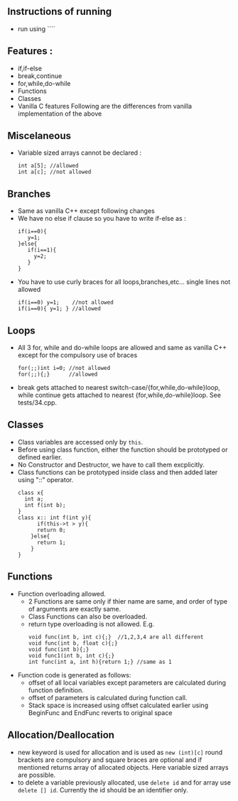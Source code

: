 ## Instructions of running
- run using ````

## Features :
- if,if-else
- break,continue
- for,while,do-while
- Functions
- Classes
- Vanilla C features
Following are the differences from vanilla implementation of the above
## Miscelaneous
- Variable sized arrays cannot be declared :
  ```
  int a[5]; //allowed
  int a[c]; //not allowed
  ```
## Branches
 - Same as vanilla C++ except following changes
 - We have no else if clause so you have to write if-else as :
   ```
   if(i==0){
      y=1;
   }else{
      if(i==1){
        y=2;
      }
   }
   ```
 - You have to use curly braces for all loops,branches,etc... single lines not allowed
   ```
   if(i==0) y=1;    //not allowed
   if(i==0){ y=1; } //allowed
   ```
## Loops
- All 3 for, while and do-while loops are allowed and same as vanilla C++ except for the compulsory use of braces
  ```
  for(;;)int i=0; //not allowed
  for(;;){;}      //allowed
  ```
- break gets attached to nearest switch-case/\{for,while,do-while\}loop, while continue gets attached to nearest \{for,while,do-while\}loop. See tests/34.cpp.

## Classes
- Class variables are accessed only by ``this``. 
- Before using class function, either the function should be prototyped or defined earlier.
- No Constructor and Destructor, we have to call them excplicitly.
- Class functions can be prototyped inside class and then added later using "::" operator.
  ```
  class x{
    int a;
    int f(int b);
  }
  class x:: int f(int y){
    	if(this->t > y){
       	return 0;
      }else{
      	return 1;
      }
  }
  ```

## Functions
- Function overloading allowed.
  - 2 Functions are same only if thier name are same, and order of type of arguments are exactly same.
  - Class Functions can also be overloaded.
  - return type overloading is not allowed. E.g. 
    ```
    void func(int b, int c){;}  //1,2,3,4 are all different
    void func(int b, float c){;}
    void func(int b){;}
    void func1(int b, int c){;}
    int func(int a, int h){return 1;} //same as 1
    ```
- Function code is generated as follows:
  - offset of all local variables except parameters are calculated during function definition.
  - offset of parameters is calculated during function call.
  - Stack space is increased using offset calculated earlier using BeginFunc and EndFunc reverts to original space

## Allocation/Deallocation
- new keyword is used for allocation and is used as ```new (int)[c]``` round brackets are compulsory and square braces are optional and if mentioned returns array of allocated objects. Here variable sized arrays are possible.
- to delete a variable previously allocated, use ``delete id`` and for array use ``delete [] id``. Currently the id should be an identifier only.
